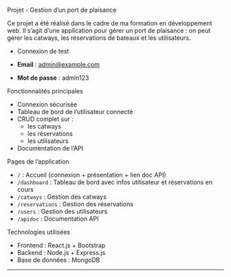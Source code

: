  Projet - Gestion d’un port de plaisance

Ce projet a été réalisé dans le cadre de ma formation en développement web. Il s’agit d’une application pour gérer un port de plaisance : on peut gérer les catways, les réservations de bateaux et les utilisateurs.





- Connexion de test

- **Email** : admin@example.com  
- **Mot de passe** : admin123

 Fonctionnalités principales

- Connexion sécurisée  
- Tableau de bord de l’utilisateur connecté  
- CRUD complet sur :  
  - les catways  
  - les réservations  
  - les utilisateurs  
- Documentation de l’API

 Pages de l’application

- `/` : Accueil (connexion + présentation + lien doc API)  
- `/dashboard` : Tableau de bord avec infos utilisateur et réservations en cours  
- `/catways` : Gestion des catways  
- `/reservations` : Gestion des réservations  
- `/users` : Gestion des utilisateurs  
- `/apidoc` : Documentation API

Technologies utilisées

- Frontend : React.js + Bootstrap  
- Backend : Node.js + Express.js  
- Base de données : MongoDB

---
